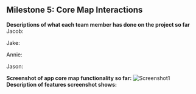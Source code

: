 ## Milestone 5: Core Map Interactions

**Descriptions of what each team member has done on the project so far**
Jacob:

Jake:

Annie:

Jason:

**Screenshot of app core map functionality so far:**
![Screenshot1]()
**Description of features screenshot shows:**
